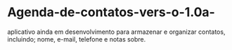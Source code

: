 # Agenda-de-contatos-vers-o-1.0a-
aplicativo ainda em desenvolvimento para armazenar e organizar contatos, incluindo; nome, e-mail, telefone e notas sobre.
